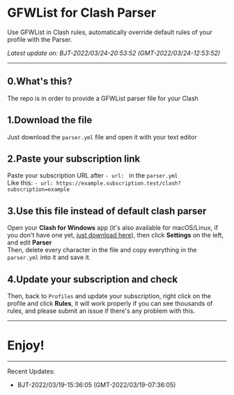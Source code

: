 # GFWList for Clash Parser
Use GFWList in Clash rules, automatically override default rules of your profile with the Parser.

*Latest update on: BJT-2022/03/24-20:53:52 (GMT-2022/03/24-12:53:52)*

---
## 0.What's this?
The repo is in order to provide a GFWList parser file for your Clash

## 1.Download the file
Just download the `parser.yml` file and open it with your text editor

## 2.Paste your subscription link
Paste your subscription URL after `- url: ` in the `parser.yml`<br>Like this: `- url: https://example.subscription.test/clash?subscription=example`

## 3.Use this file instead of default clash parser
Open your **Clash for Windows** app (it's also available for macOS/Linux, if you don't have one yet, [just download here](https://github.com/Fndroid/clash_for_windows_pkg/releases)), then click **Settings** on the left, and edit **Parser**<br>
Then, delete every character in the file and copy everything in the `parser.yml` into it and save it.

## 4.Update your subscription and check
Then, back to `Profiles` and update your subscription, right click on the profile and click **Rules**, it will work properly if you can see thousands of rules, and please submit an issue if there's any problem with this.

---
# Enjoy!

---

Recent Updates:  
* BJT-2022/03/19-15:36:05 (GMT-2022/03/19-07:36:05)